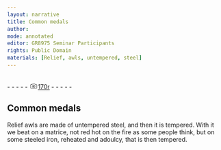 ```yaml
---
layout: narrative
title: Common medals
author:
mode: annotated
editor: GR8975 Seminar Participants
rights: Public Domain
materials: [Relief, awls, untempered, steel]
---
```


 <br/>- - - - - <a href="http://gallica.bnf.fr/ark:/12148/btv1b10500001g/f345.image"><img src="../assets/photo-icon.png" alt="folio image: " style="display:inline-block; margin-bottom:-3px;"/>170r</a> - - - - - <br/> 
## Common medals

 
Relief awls are made of untempered steel, and then it is tempered. With it we beat on a matrice, not red hot on the fire as some people think, but on some steeled iron, reheated and adoulcy, that is then tempered.
 